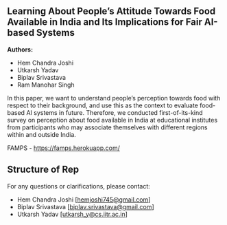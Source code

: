 **Learning About People’s Attitude Towards Food Available in India and Its Implications for Fair AI-based Systems**
---
**Authors:** 
- Hem Chandra Joshi
- Utkarsh Yadav
- Biplav Srivastava
- Ram Manohar Singh

In this paper, we want to understand people’s perception towards food with respect to their background, and use this as the context to evaluate food-based AI systems in future. Therefore, we conducted first-of-its-kind survey on perception about food available in India at educational institutes from participants who may associate themselves with different regions within and outside India.

FAMPS - https://famps.herokuapp.com/

**Structure of Rep**
---
For any questions or clarifications, please contact: 
- Hem Chandra Joshi [hemjoshi745@gmail.com]
- Biplav Srivastava [biplav.srivastava@gmail.com]
- Utkarsh Yadav [utkarsh_y@cs.iitr.ac.in]

